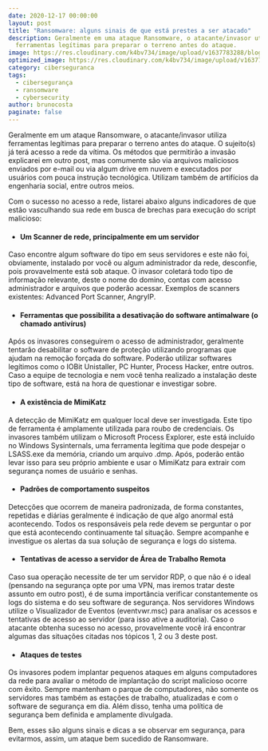 ```yaml
---
date: 2020-12-17 00:00:00
layout: post
title: "Ransomware: alguns sinais de que está prestes a ser atacado"
description: Geralmente em uma ataque Ransomware, o atacante/invasor utiliza
  ferramentas legítimas para preparar o terreno antes do ataque.
image: https://res.cloudinary.com/k4bv734/image/upload/v1637783288/blog/ramsonware-cuidados_i3eahv.jpg
optimized_image: https://res.cloudinary.com/k4bv734/image/upload/v1637783288/blog/ramsonware-cuidados_optimized_fjh58f.jpg
category: ciberseguranca
tags:
  - cibersegurança
  - ransomware
  - cybersecurity
author: brunocosta
paginate: false
---
```

Geralmente em um ataque Ransomware, o atacante/invasor utiliza ferramentas legítimas para preparar o terreno antes do ataque. O sujeito(s) já terá acesso a rede da vítima. Os métodos que permitirão a invasão explicarei em outro post, mas comumente são via arquivos maliciosos enviados por e-mail ou via algum drive em nuvem e executados por usuários com pouca instrução tecnológica. Utilizam também de artifícios da engenharia social, entre outros meios.

Com o sucesso no acesso a rede, listarei abaixo alguns indicadores de que estão vasculhando sua rede em busca de brechas para execução do script malicioso:

* #### Um Scanner de rede, principalmente em um servidor
Caso encontre algum software do tipo em seus servidores e este não foi, obviamente, instalado por você ou algum administrador da rede, desconfie, pois provavelmente está sob ataque. O invasor coletará todo tipo de informação relevante, deste o nome do domino, contas com acesso administrador e arquivos que poderão acessar. Exemplos de scanners existentes: Advanced Port Scanner, AngryIP. 


* #### Ferramentas que possibilita a desativação do software antimalware (o chamado antivírus)
Após os invasores conseguirem o acesso de administrador, geralmente tentarão desabilitar o software de proteção utilizando programas que ajudam na remoção forçada do software. Poderão utilizar softwares legítimos como o IOBit Unistaller, PC Hunter, Process Hacker, entre outros. Caso a equipe de tecnologia e nem você tenha realizado a instalação deste tipo de software, está na hora de questionar e investigar sobre.


* #### A existência de MimiKatz
A detecção de MimiKatz em qualquer local deve ser investigada. Este tipo de ferramenta é amplamente utilizada para roubo de credenciais. Os invasores também utilizam o Microsoft Process Explorer, este está incluído no Windows Sysinternals, uma ferramenta legítima que pode despejar o LSASS.exe da memória, criando um arquivo .dmp. Após, poderão então levar isso para seu próprio ambiente e usar o MimiKatz para extrair com segurança nomes de usuário e senhas.


* #### Padrões de comportamento suspeitos
Detecções que ocorrem de maneira padronizada, de forma constantes, repetidas e diárias geralmente é indicação de que algo anormal está acontecendo. Todos os responsáveis pela rede devem se perguntar o por que está acontecendo continuamente tal situação. Sempre acompanhe e investigue os alertas da sua solução de segurança e logs do sistema.


* #### Tentativas de acesso a servidor de Área de Trabalho Remota
Caso sua operação necessite de ter um servidor RDP, o que não é o ideal (pensando na segurança opte por uma VPN, mas iremos tratar deste assunto em outro post), é de suma importância verificar constantemente os logs do sistema e do seu software de segurança. Nos servidores Windows utilize o Visualizador de Eventos (eventvwr.msc) para analisar os acessos e tentativas de acesso ao servidor (para isso ative a auditoria). Caso o atacante obtenha sucesso no acesso, provavelmente você irá encontrar algumas das situações citadas nos tópicos 1, 2 ou 3 deste post.


* #### Ataques de testes
Os invasores podem implantar pequenos ataques em alguns computadores da rede para avaliar o método de implantação do script malicioso ocorre com êxito. Sempre mantenham o parque de computadores, não somente os servidores mas também as estações de trabalho, atualizadas e com o software de segurança em dia. Além disso, tenha uma política de segurança bem definida e amplamente divulgada.



Bem, esses são alguns sinais e dicas a se observar em segurança, para evitarmos, assim, um ataque bem sucedido de Ransomware.